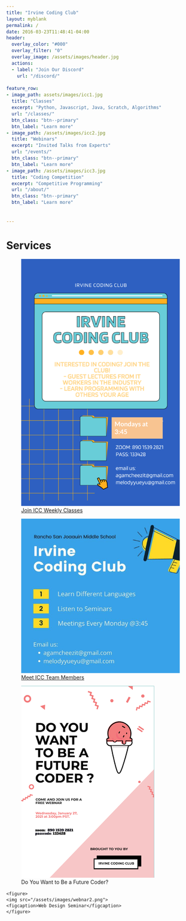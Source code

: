 ```yaml
---
title: "Irvine Coding Club"
layout: myblank
permalink: /
date: 2016-03-23T11:48:41-04:00
header:
  overlay_color: "#000"
  overlay_filter: "0"
  overlay_image: /assets/images/header.jpg
  actions:
  - label: "Join Our Discord"
    url: "/discord/"

feature_row:
- image_path: assets/images/icc1.jpg
  title: "Classes"
  excerpt: "Python, Javascript, Java, Scratch, Algorithms"
  url: "/classes/"
  btn_class: "btn--primary"
  btn_label: "Learn more"
- image_path: /assets/images/icc2.jpg
  title: "Webinars"
  excerpt: "Invited Talks from Experts"
  url: "/events/"
  btn_class: "btn--primary"
  btn_label: "Learn more"
- image_path: /assets/images/icc3.jpg
  title: "Coding Competition"
  excerpt: "Competitive Programming"
  url: "/about/"
  btn_class: "btn--primary"
  btn_label: "Learn more"


---
```


<div class="col-lg-12 text-center">
          <h1 class="section-heading text-uppercase">Services</h1>
</div>

  <div id="columns">
  <figure>
    <a href="/classes">
  <img src="/assets/images/iccmeet.png">
  <figcaption>Join ICC Weekly Classes</figcaption>
  </a>
  </figure>

  <div id="columns">
  <figure>
      <a href="/about">
  <img src="/assets/images/iccmeet2.png">
  <figcaption>Meet ICC Team Members</figcaption>
  </a>
  </figure>


  <figure>
  <img src="/assets/images/webinar1.png">
  <figcaption>Do You Want to Be a Future Coder?</figcaption>
  </figure>

  	<figure>
  	<img src="/assets/images/webnar2.png">
  	<figcaption>Web Design Seminar</figcaption>
  	</figure>
  </div>
